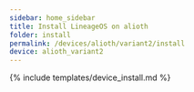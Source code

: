 ```yaml
---
sidebar: home_sidebar
title: Install LineageOS on alioth
folder: install
permalink: /devices/alioth/variant2/install
device: alioth_variant2
---
```

{% include templates/device_install.md %}
